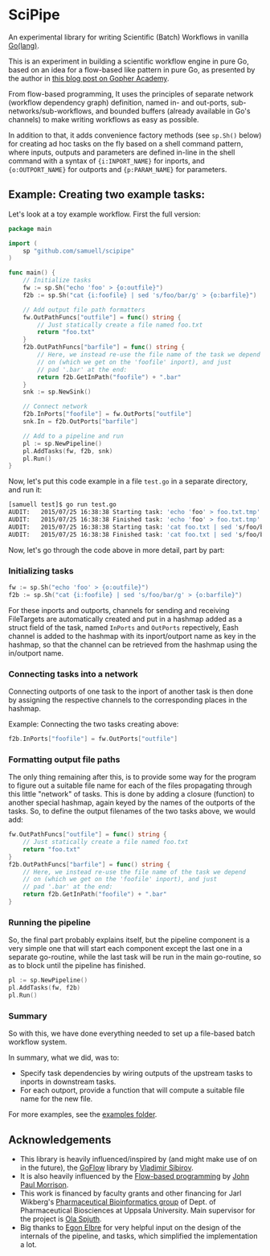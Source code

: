 # SciPipe

An experimental library for writing Scientific (Batch) Workflows in vanilla [Go(lang)](http://golang.org).

This is an experiment in building a scientific workflow engine in pure Go,
based on an idea for a flow-based like pattern in pure Go, as presented by the author in
[this blog post on Gopher Academy](http://blog.gopheracademy.com/composable-pipelines-pattern).

From flow-based programming, It uses the principles of separate network (workflow dependency graph)
definition, named in- and out-ports, sub-networks/sub-workflows, and bounded buffers (already available
in Go's channels) to make writing workflows as easy as possible.

In addition to that, it adds convenience factory methods (see `sp.Sh()` below) for creating ad hoc tasks
on the fly based on a shell command pattern, where  inputs, outputs and parameters are defined in-line
in the shell command with a syntax of `{i:INPORT_NAME}` for inports, and `{o:OUTPORT_NAME}` for outports
and `{p:PARAM_NAME}` for parameters.

## Example: Creating two example tasks:

Let's look at a toy example workflow. First the full version:

```go
package main

import (
	sp "github.com/samuell/scipipe"
)

func main() {
	// Initialize tasks
	fw := sp.Sh("echo 'foo' > {o:outfile}")
	f2b := sp.Sh("cat {i:foofile} | sed 's/foo/bar/g' > {o:barfile}")

	// Add output file path formatters
	fw.OutPathFuncs["outfile"] = func() string {
		// Just statically create a file named foo.txt
		return "foo.txt"
	}
	f2b.OutPathFuncs["barfile"] = func() string {
		// Here, we instead re-use the file name of the task we depend
		// on (which we get on the 'foofile' inport), and just
		// pad '.bar' at the end:
		return f2b.GetInPath("foofile") + ".bar"
	}
	snk := sp.NewSink()

	// Connect network
	f2b.InPorts["foofile"] = fw.OutPorts["outfile"]
	snk.In = f2b.OutPorts["barfile"]

	// Add to a pipeline and run
	pl := sp.NewPipeline()
	pl.AddTasks(fw, f2b, snk)
	pl.Run()
}
```

Now, let's put this code example in a file `test.go` in a separate directory, and run it:

```bash
[samuell test]$ go run test.go
AUDIT:   2015/07/25 16:38:38 Starting task: 'echo 'foo' > foo.txt.tmp'
AUDIT:   2015/07/25 16:38:38 Finished task: 'echo 'foo' > foo.txt.tmp'
AUDIT:   2015/07/25 16:38:38 Starting task: 'cat foo.txt | sed 's/foo/bar/g' > foo.txt.bar.tmp'
AUDIT:   2015/07/25 16:38:38 Finished task: 'cat foo.txt | sed 's/foo/bar/g' > foo.txt.bar.tmp'
```

Now, let's go through the code above in more detail, part by part:

### Initializing tasks

```go
fw := sp.Sh("echo 'foo' > {o:outfile}")
f2b := sp.Sh("cat {i:foofile} | sed 's/foo/bar/g' > {o:barfile}")

```

For these inports and outports, channels for sending and receiving FileTargets are automatically
created and put in a hashmap added as a struct field of the task, named `InPorts` and `OutPorts` repectively,
Eash channel is added to the hashmap with its inport/outport name as key in the hashmap,
so that the channel can be retrieved from the hashmap using the in/outport name.

### Connecting tasks into a network

Connecting outports of one task to the inport of another task is then done by assigning the
respective channels to the corresponding places in the hashmap.

Example: Connecting the two tasks creating above:

```go
f2b.InPorts["foofile"] = fw.OutPorts["outfile"]
```

### Formatting output file paths

The only thing remaining after this, is to provide some way for the program to figure out a
suitable file name for each of the files propagating through this little "network" of tasks.
This is done by adding a closure (function) to another special hashmap, again keyed by
the names of the outports of the tasks. So, to define the output filenames of the two tasks
above, we would add:

```go
fw.OutPathFuncs["outfile"] = func() string {
	// Just statically create a file named foo.txt
	return "foo.txt"
}
f2b.OutPathFuncs["barfile"] = func() string {
	// Here, we instead re-use the file name of the task we depend
	// on (which we get on the 'foofile' inport), and just
	// pad '.bar' at the end:
	return f2b.GetInPath("foofile") + ".bar"
}
```

### Running the pipeline

So, the final part probably explains itself, but the pipeline component is a very simple one
that will start each component except the last one in a separate go-routine, while the last
task will be run in the main go-routine, so as to block until the pipeline has finished.

```go
pl := sp.NewPipeline()
pl.AddTasks(fw, f2b)
pl.Run()
```


### Summary

So with this, we have done everything needed to set up a file-based batch workflow system.

In summary, what we did, was to:

- Specify task dependencies by wiring outputs of the upstream tasks to inports in downstream tasks.
- For each outport, provide a function that will compute a suitable file name for the new file.

For more examples, see the [examples folder](https://github.com/samuell/scipipe/tree/master/examples).

## Acknowledgements

- This library is heavily influenced/inspired by (and might make use of on in the future),
  the [GoFlow](https://github.com/trustmaster/goflow) library by [Vladimir Sibirov](https://github.com/trustmaster/goflow).
- It is also heavily influenced by the [Flow-based programming](http://www.jpaulmorrison.com/fbp) by [John Paul Morrison](http://www.jpaulmorrison.com/fbp).
- This work is financed by faculty grants and other financing for Jarl Wikberg's [Pharmaceutical Bioinformatics group](http://www.farmbio.uu.se/forskning/researchgroups/pb/) of Dept. of
  Pharmaceutical Biosciences at Uppsala University. Main supervisor for the project is [Ola Spjuth](http://www.farmbio.uu.se/research/researchgroups/pb/olaspjuth).
- Big thanks to [Egon Elbre](http://twitter.com/egonelbre) for very helpful input on the design of the internals of the pipeline, and tasks, which simplified the implementation a lot.
